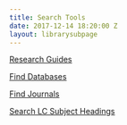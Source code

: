 ```yaml
---
title: Search Tools
date: 2017-12-14 18:20:00 Z
layout: librarysubpage
---
```


[Research Guides](http://masters.libguides.com/)

[Find Databases](http://masters.libguides.com/az.php)

[Find Journals](https://masters.on.worldcat.org/atoztitles/#journal)

[Search LC Subject Headings](http://id.loc.gov/authorities/subjects.html)
